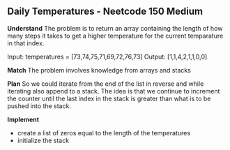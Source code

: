 ## Daily Temperatures - Neetcode 150 Medium
**Understand**
The problem is to return an array containing the length of how many steps it takes to get a higher temperature for the current temparature in that index.

Input: temperatures = [73,74,75,71,69,72,76,73]
Output: [1,1,4,2,1,1,0,0]

**Match**
The problem involves knowledge from arrays and stacks

**Plan**
So we could iterate from the end of the list in reverse and while iterating also append to a stack. The idea is that we continue to increment the counter until the last index in the stack is greater than what is to be pushed into the stack.

**Implement**
- create a list of zeros equal to the length of the temperatures
- initialize the stack
